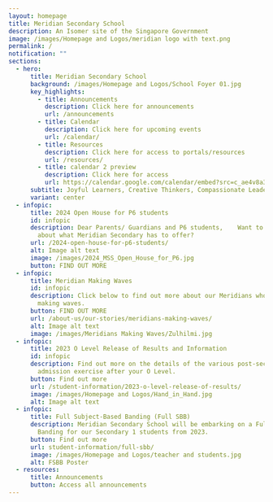 ```yaml
---
layout: homepage
title: Meridian Secondary School
description: An Isomer site of the Singapore Government
image: /images/Homepage and Logos/meridian logo with text.png
permalink: /
notification: ""
sections:
  - hero:
      title: Meridian Secondary School
      background: /images/Homepage and Logos/School Foyer 01.jpg
      key_highlights:
        - title: Announcements
          description: Click here for announcements
          url: /announcements
        - title: Calendar
          description: Click here for upcoming events
          url: /calendar/
        - title: Resources
          description: Click here for access to portals/resources
          url: /resources/
        - title: calendar 2 preview
          description: Click here for access
          url: https://calendar.google.com/calendar/embed?src=c_ae4v8a3vngstc0dqa4nu50nnc0%40group.calendar.google.com&ctz=Asia%2FSingapore
      subtitle: Joyful Learners, Creative Thinkers, Compassionate Leaders
      variant: center
  - infopic:
      title: 2024 Open House for P6 students
      id: infopic
      description: Dear Parents/ Guardians and P6 students,    Want to find out more
        about what Meridian Secondary has to offer?
      url: /2024-open-house-for-p6-students/
      alt: Image alt text
      image: /images/2024_MSS_Open_House_for_P6.jpg
      button: FIND OUT MORE
  - infopic:
      title: Meridian Making Waves
      id: infopic
      description: Click below to find out more about our Meridians who have been
        making waves.
      button: FIND OUT MORE
      url: /about-us/our-stories/meridians-making-waves/
      alt: Image alt text
      image: /images/Meridians Making Waves/Zulhilmi.jpg
  - infopic:
      title: 2023 O Level Release of Results and Information
      id: infopic
      description: Find out more on the details of the various post-secondary
        admission exercise after your O Level.
      button: Find out more
      url: /student-information/2023-o-level-release-of-results/
      image: /images/Homepage and Logos/Hand_in_Hand.jpg
      alt: Image alt text
  - infopic:
      title: Full Subject-Based Banding (Full SBB)
      description: Meridian Secondary School will be embarking on a Full Subject-Based
        Banding for our Secondary 1 students from 2023.
      button: Find out more
      url: student-information/full-sbb/
      image: /images/Homepage and Logos/teacher and students.jpg
      alt: FSBB Poster
  - resources:
      title: Announcements
      button: Access all announcements
---
```

